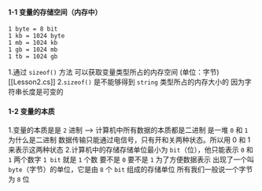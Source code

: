 #### 1-1 变量的存储空间（内存中）

	1 byte = 8 bit
	1 kb = 1024 byte
	1 mb = 1024 kb
	1 gb = 1024 mb
	1 tb = 1024 gb

 1.通过 `sizeof()` 方法 可以获取变量类型所占的内存空间 (单位：字节)  [[Lesson2.cs]]
 2.`sizeof()` 是不能够得到 `string` 类型所占的内存大小的
	 因为字符串长度是可变的

#### 1-2 变量的本质
1.变量的本质是是 `2` 进制 --> 计算机中所有数据的本质都是二进制 是一堆 `0` 和 `1`
	为什么是二进制
	数据传输只能通过电信号，只有开和关两种状态。所以用 0 和 1 来表示这两种状态
2.计算机中的存储存储单位最小为 `bit`（位），他只能表示 `0` 和 `1` 两个数字
	`1 bit` 就是 `1` 个数 要不是 `0` 要不是 `1`
	为了方便数据表示
	 出现了一个叫 `byte`（字节）的单位，它是由 `8` 个 `bit` 组成的存储单位
	 所有我们一般说一个字节为 `8` 位

